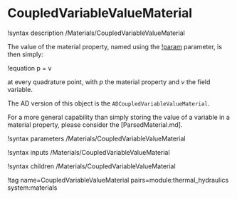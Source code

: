 # CoupledVariableValueMaterial

!syntax description /Materials/CoupledVariableValueMaterial

The value of the material property, named using the
[!param](/Materials/CoupledVariableValueMaterial/prop_name) parameter, is then simply:

!equation
p = v

at every quadrature point, with $p$ the material property and $v$ the field variable.

The AD version of this object is the `ADCoupledVariableValueMaterial`.

For a more general capability than simply storing the value of a variable in a
material property, please consider the [ParsedMaterial.md].

!syntax parameters /Materials/CoupledVariableValueMaterial

!syntax inputs /Materials/CoupledVariableValueMaterial

!syntax children /Materials/CoupledVariableValueMaterial

!tag name=CoupledVariableValueMaterial pairs=module:thermal_hydraulics system:materials
